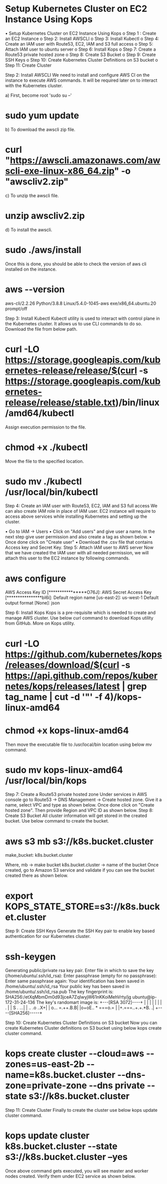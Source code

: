  # Setup Kubernetes Cluster on EC2 Instance Using Kops

•	Setup Kubernetes Cluster on EC2 Instance Using Kops
o	Step 1 : Create an EC2 Instance
o	Step 2:  Install AWSCLI
o	Step 3: Install Kubectl
o	Step 4: Create an IAM user with Route53, EC2, IAM and S3 full access
o	Step 5: Attach IAM user to ubuntu server
o	Step 6: Install Kops
o	Step 7: Create a Route53 private hosted zone
o	Step 8: Create S3 Bucket
o	Step 9: Create SSH Keys
o	Step 10: Create Kubernetes Cluster Definitions on S3 bucket
o	Step 11: Create Cluster

Step 2:  Install AWSCLI
We need to install and configure AWS CI on the instance to execute AWS commands. It will be required later on to interact with the Kubernetes cluster.

a) First, become root 'sudo su –'
# sudo yum update

b) To  download the awscli zip file.
# curl "https://awscli.amazonaws.com/awscli-exe-linux-x86_64.zip" -o "awscliv2.zip"

c) To unzip the awscli file.
# unzip awscliv2.zip

d) To install the awscli.
# sudo ./aws/install
Once this is done, you should be able to check the version of aws cli installed on the instance.

# aws --version
aws-cli/2.2.26 Python/3.8.8 Linux/5.4.0-1045-aws exe/x86_64.ubuntu.20 prompt/off
 
Step 3: Install Kubectl
Kubectl utility is used to interact with control plane in the Kubernetes cluster. It allows us to use CLI commands to do so. Download the file from below path.

# curl -LO https://storage.googleapis.com/kubernetes-release/release/$(curl -s https://storage.googleapis.com/kubernetes-release/release/stable.txt)/bin/linux/amd64/kubectl

Assign execution permission to the file.
# chmod +x ./kubectl

Move the file to the specified location.
# sudo mv ./kubectl /usr/local/bin/kubectl

Step 4: Create an IAM user with Route53, EC2, IAM and S3 full access
We can also create IAM role in place of IAM user. EC2 instance will require to access above services while installing Kubernetes and setting up the cluster.

•	Go to IAM -> Users
•	Click on "Add users" and give user a name. In the next step give user permission and also create a tag as shown below.
•	Once done click on "Create user"
•	Download the .csv file that contains Access key and Secret Key.
Step 5: Attach IAM user to AWS server
Now that we have created the IAM user with all needed permission, we will attach this user to the EC2 instance by following commands.

# aws configure
AWS Access Key ID [****************O76J]:
AWS Secret Access Key [****************bI6i]:
Default region name [us-east-2]: us-west-1
Default output format [None]: json

Step 6: Install Kops
Kops is a pre-requisite which is needed to create and manage AWS cluster. Use below curl command to download Kops utility from GitHub. More on Kops utility.

# curl -LO https://github.com/kubernetes/kops/releases/download/$(curl -s https://api.github.com/repos/kubernetes/kops/releases/latest | grep tag_name | cut -d '"' -f 4)/kops-linux-amd64


# chmod +x kops-linux-amd64

Then move the executable file to /usr/local/bin location using below mv command.

# sudo mv kops-linux-amd64 /usr/local/bin/kops

Step 7: Create a Route53 private hosted zone
Under services in AWS console go to Route53 -> DNS Management -> Create hosted zone. Give it a name, select VPC and type as shown below. Once done click on "Create hosted zone".
Then provide Region and VPC ID as shown below.
Step 8: Create S3 Bucket
All cluster information will get stored in the created bucket. Use below command to create the bucket.

# aws s3 mb s3://k8s.bucket.cluster
make_bucket: k8s.bucket.cluster

Where,
mb -> make bucket
k8s.bucket.cluster -> name of the bucket
Once created, go to Amazon S3 service and validate if you can see the bucket created there as shown below.

# export KOPS_STATE_STORE=s3://k8s.bucket.cluster

Step 9: Create SSH Keys
Generate the SSH Key pair to enable key based authentication for our Kubernetes cluster.

# ssh-keygen
Generating public/private rsa key pair.
Enter file in which to save the key (/home/ubuntu/.ssh/id_rsa):
Enter passphrase (empty for no passphrase):
Enter same passphrase again:
Your identification has been saved in /home/ubuntu/.ssh/id_rsa
Your public key has been saved in /home/ubuntu/.ssh/id_rsa.pub
The key fingerprint is:
SHA256:/etXqMbmDm0d93jceA7ZqIwyjW61nKKoiMehVrty/jg ubuntu@ip-172-31-24-136
The key's randomart image is:
+---[RSA 3072]----+
|                 |
|                 |
|                 |
|         .       |
|        S .   ...|
|  ..      .o ..X+|
| o...    =.++.B.B|
|o+oE..  * ===o.= |
|+.===..+.+.*B.  .|
+----[SHA256]-----+
 
Step 10: Create Kubernetes Cluster Definitions on S3 bucket
Now you can create Kubernetes Cluster definitions on S3 bucket using below kops create cluster command.

# kops create cluster --cloud=aws --zones=us-east-2b --name=k8s.bucket.cluster --dns-zone=private-zone --dns private --state s3://k8s.bucket.cluster
 
Step 11: Create Cluster
Finally to create the cluster use below kops update cluster command.

# kops update cluster k8s.bucket.cluster --state s3://k8s.bucket.cluster –yes
Once above command gets executed, you will see master and worker nodes created. Verify them under EC2 service as shown below.
